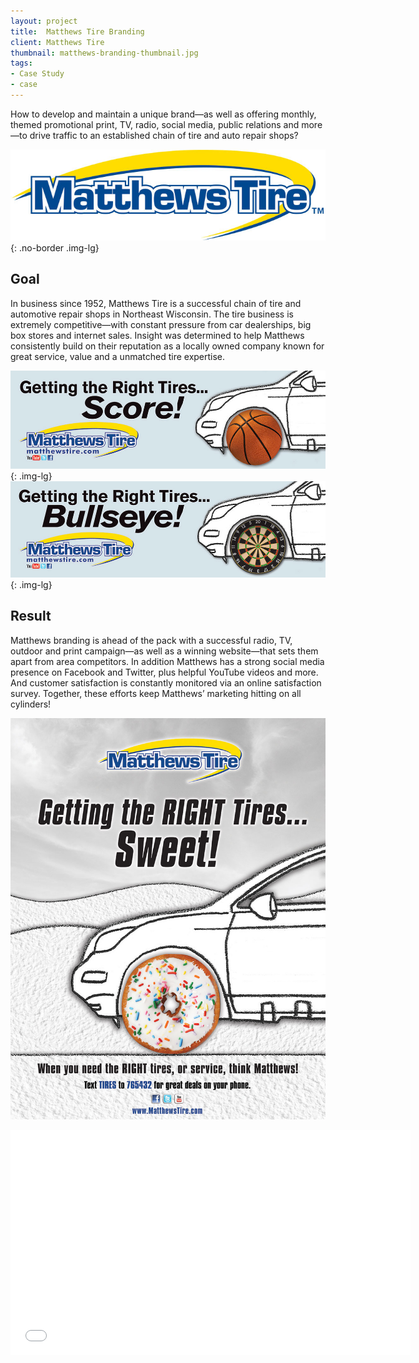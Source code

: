 ```yaml
---
layout: project
title:  Matthews Tire Branding
client: Matthews Tire
thumbnail: matthews-branding-thumbnail.jpg
tags:
- Case Study
- case
---
```


How to develop and maintain a unique brand—as well as offering monthly, themed promotional print, TV, radio, social media, public relations and more—to drive traffic to an established chain of tire and auto repair shops?

![Matthews Logo](/img/matthews-logo.jpg){: .no-border .img-lg}

## Goal

In business since 1952, Matthews Tire is a successful chain of tire and automotive repair shops in Northeast Wisconsin. The tire business is extremely competitive—with constant pressure from car dealerships, big box stores and internet sales. Insight was determined to help Matthews consistently build on their reputation as a locally owned company known for great service, value and a unmatched tire expertise.

![Matthews Billboard](/img/matthews-billboard-1.jpg){: .img-lg}
![Matthews Billboard](/img/matthews-billboard-2.jpg){: .img-lg}

## Result

Matthews branding is ahead of the pack with a successful radio, TV, outdoor and print campaign—as well as a winning website—that sets them apart from area competitors. In addition Matthews has a strong social media presence on Facebook and Twitter, plus helpful YouTube videos and more. And customer satisfaction is constantly monitored via an online satisfaction survey. Together, these efforts keep Matthews’ marketing hitting on all cylinders!

![Matthews Poster](/img/matthews-poster.jpg)

<iframe width="640" height="360" src="//www.youtube.com/embed/FZgdQvtaN_c" frameborder="0" allowfullscreen></iframe>
